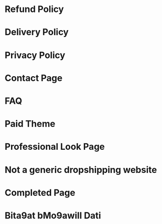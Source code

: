 # Refund Policy

# Delivery Policy


# Privacy Policy


# Contact Page

# FAQ

# Paid Theme

# Professional Look Page


# Not a generic dropshipping website



# Completed Page


# Bita9at  bMo9awill Dati
